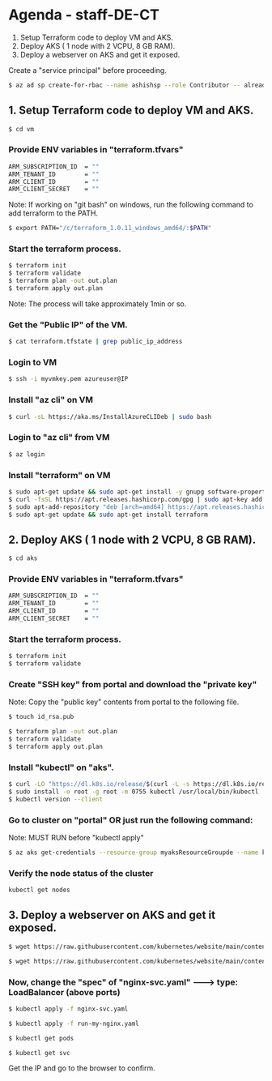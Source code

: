 # Agenda - staff-DE-CT

1. Setup Terraform code to deploy VM and AKS.
2. Deploy AKS ( 1 node with 2 VCPU, 8 GB RAM).
3. Deploy a webserver on AKS and get it exposed.

Create a "service principal" before proceeding.

```bash
$ az ad sp create-for-rbac --name ashishsp --role Contributor -- already created in Active directory
```


## 1. Setup Terraform code to deploy VM and AKS.
```bash
$ cd vm
```

### Provide ENV variables in "terraform.tfvars"
```bash
ARM_SUBSCRIPTION_ID  = ""
ARM_TENANT_ID        = ""
ARM_CLIENT_ID        = ""
ARM_CLIENT_SECRET    = ""
```

Note: If working on "git bash" on windows, run the following command to add terraform to the PATH.

```bash
$ export PATH="/c/terraform_1.0.11_windows_amd64/:$PATH"
```

### Start the terraform process.
```bash
$ terraform init
$ terraform validate
$ terraform plan -out out.plan
$ terraform apply out.plan
```

Note: The process will take approximately 1min or so.

### Get the "Public IP" of the VM.
```bash
$ cat terraform.tfstate | grep public_ip_address
```

### Login to VM
```bash
$ ssh -i myvmkey.pem azureuser@IP
```

### Install "az cli" on VM 
```bash
$ curl -sL https://aka.ms/InstallAzureCLIDeb | sudo bash
```
### Login to "az cli" from VM
```bash
$ az login
```

### Install "terraform" on VM

```bash
$ sudo apt-get update && sudo apt-get install -y gnupg software-properties-common curl
$ curl -fsSL https://apt.releases.hashicorp.com/gpg | sudo apt-key add -
$ sudo apt-add-repository "deb [arch=amd64] https://apt.releases.hashicorp.com $(lsb_release -cs) main"
$ sudo apt-get update && sudo apt-get install terraform
```
## 2. Deploy AKS ( 1 node with 2 VCPU, 8 GB RAM).
```bash
$ cd aks
```
### Provide ENV variables in "terraform.tfvars"
```bash
ARM_SUBSCRIPTION_ID  = ""
ARM_TENANT_ID        = ""
ARM_CLIENT_ID        = ""
ARM_CLIENT_SECRET    = ""
```
### Start the terraform process.
```bash
$ terraform init
$ terraform validate
```

### Create "SSH key" from portal and download the "private key"
Note: Copy the "public key" contents from portal to the following file.
```bash
$ touch id_rsa.pub
```

```bash
$ terraform plan -out out.plan
$ terraform validate
$ terraform apply out.plan
```

### Install "kubectl" on "aks".
```bash
$ curl -LO "https://dl.k8s.io/release/$(curl -L -s https://dl.k8s.io/release/stable.txt)/bin/linux/amd64/kubectl"
$ sudo install -o root -g root -m 0755 kubectl /usr/local/bin/kubectl
$ kubectl version --client
```

### Go to cluster on "portal" OR just run the following command:
Note: MUST RUN before "kubectl apply"
```bash
$ az aks get-credentials --resource-group myaksResourceGroupde --name k8stest
```

### Verify the node status of the cluster
```bash
kubectl get nodes
```

## 3. Deploy a webserver on AKS and get it exposed.
```bash
$ wget https://raw.githubusercontent.com/kubernetes/website/main/content/en/examples/service/networking/run-my-nginx.yaml

$ wget https://raw.githubusercontent.com/kubernetes/website/main/content/en/examples/service/networking/nginx-svc.yaml
```
### Now, change the "spec" of "nginx-svc.yaml" ---> type: LoadBalancer (above ports)
```bash
$ kubectl apply -f nginx-svc.yaml

$ kubectl apply -f run-my-nginx.yaml

$ kubectl get pods

$ kubectl get svc
```

Get the IP and go to the browser to confirm.
